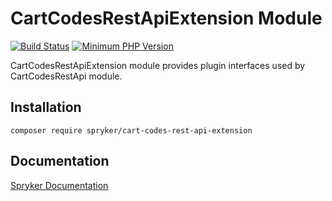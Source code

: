 # CartCodesRestApiExtension Module
[![Build Status](https://travis-ci.org/spryker/cart-codes-rest-api-extension.svg)](https://travis-ci.org/spryker/cart-codes-rest-api-extension)
[![Minimum PHP Version](https://img.shields.io/badge/php-%3E%3D%207.3-8892BF.svg)](https://php.net/)

CartCodesRestApiExtension module provides plugin interfaces used by CartCodesRestApi module.

## Installation

```
composer require spryker/cart-codes-rest-api-extension
```

## Documentation

[Spryker Documentation](https://academy.spryker.com/developing_with_spryker/module_guide/modules.html)
